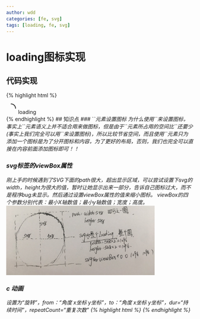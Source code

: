 ```yaml
---
author: wdd
categories: [fe, svg]
tags: [loading, fe, svg]
---
```

# loading图标实现
## 代码实现
{% highlight html %}
<div>
  <i>
    <svg viewBox="0 0 1096 1096"class="anticon-spin" data-icon="loading" width="2em" height="2em" fill="currentColor" aria-hidden="true"><path d="M988 548c-19.9 0-36-16.1-36-36 0-59.4-11.6-117-34.6-171.3a440.45 440.45 0 0 0-94.3-139.9 437.71 437.71 0 0 0-139.9-94.3C629 83.6 571.4 72 512 72c-19.9 0-36-16.1-36-36s16.1-36 36-36c69.1 0 136.2 13.5 199.3 40.3C772.3 66 827 103 874 150c47 47 83.9 101.8 109.7 162.7 26.7 63.1 40.2 130.2 40.2 199.3.1 19.9-16 36-35.9 36z"></path></svg>
  </i>
  <span>loading</span>
</div>
{% endhighlight %}
## 知识点
### `<i>`元素设置图标
为什么使用`<i>`来设置图标，事实上`<i>`元素语义上并不适合用来做图标，但是由于`<i>`元素所占用的空间比`<span>`还要少(事实上我们完全可以用`<span>`来设置图标)，所以比较节省空间，而且使用`<i>`元素只为添加一个图标是为了分开图标和内容，为了更好的布局，否则，我们也完全可以直接在内容前面添加图标即可！！

### svg标签的viewBox属性
刚上手的时候遇到了SVG下面的path很大，超出显示区域，可以尝试设置下svg的width，height为很大的值，暂时让她显示出来一部分，告诉自己图标过大，而不是程序bug未显示。然后通过设置viewBox属性的值来缩小图标。
viewBox的四个参数分别代表：最小X轴数值；最小y轴数值；宽度；高度。
<img src="https://github.com/yhddx/Practice/blob/master/pics/svg.jpg?raw=true" style="display:block;width: 400px;">

### c 动画

设置为“旋转”，from：“角度 x坐标 y坐标”，to：“角度 x坐标 y坐标”，dur=“持续时间”，repeatCount=“重复次数”
{% highlight html %}
<animateTransform attributeName="transform" type="rotate" from="0 548 548" to="360 548 548" dur="1s" repeatCount="indefinite" />
{% endhighlight %}

